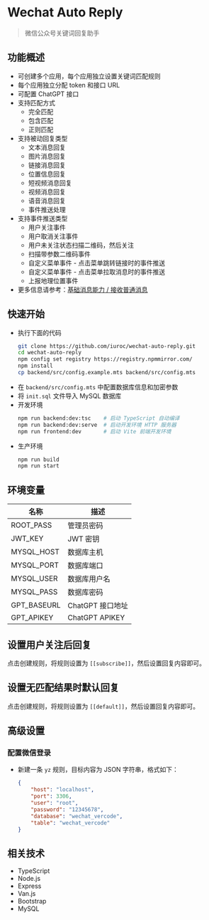 # Wechat Auto Reply

> 微信公众号关键词回复助手


## 功能概述

- 可创建多个应用，每个应用独立设置关键词匹配规则
- 每个应用独立分配 token 和接口 URL
- 可配置 ChatGPT 接口
- 支持匹配方式
    - 完全匹配
    - 包含匹配
    - 正则匹配
- 支持被动回复类型
    - 文本消息回复
    - 图片消息回复
    - 链接消息回复
    - 位置信息回复
    - 短视频消息回复
    - 视频消息回复
    - 语音消息回复
    - 事件推送处理
- 支持事件推送类型
    - 用户关注事件
    - 用户取消关注事件
    - 用户未关注状态扫描二维码，然后关注
    - 扫描带参数二维码事件
    - 自定义菜单事件 - 点击菜单跳转链接时的事件推送
    - 自定义菜单事件 - 点击菜单拉取消息时的事件推送
    - 上报地理位置事件
- 更多信息请参考：[基础消息能力 / 接收普通消息](https://developers.weixin.qq.com/doc/offiaccount/Message_Management/Receiving_standard_messages.html)
## 快速开始

- 执行下面的代码
    ```bash
    git clone https://github.com/iuroc/wechat-auto-reply.git
    cd wechat-auto-reply
    npm config set registry https://registry.npmmirror.com/
    npm install
    cp backend/src/config.example.mts backend/src/config.mts
    ```
- 在 `backend/src/config.mts` 中配置数据库信息和加密参数
- 将 `init.sql` 文件导入 MySQL 数据库
- 开发环境
    ```bash
    npm run backend:dev:tsc    # 启动 TypeScript 自动编译
    npm run backend:dev:serve  # 启动开发环境 HTTP 服务器
    npm run frontend:dev       # 启动 Vite 前端开发环境
    ```
- 生产环境
    ```bash
    npm run build
    npm run start
    ```

## 环境变量

|      名称      |       描述          |
|      ---       |       ---           |
|   ROOT_PASS    |   管理员密码         |
|   JWT_KEY      |   JWT 密钥          |
|   MYSQL_HOST   |   数据库主机         |
|   MYSQL_PORT   |   数据库端口         |
|   MYSQL_USER   |   数据库用户名       |
|   MYSQL_PASS   |   数据库密码         |
|   GPT_BASEURL  |   ChatGPT 接口地址   |
|   GPT_APIKEY   |   ChatGPT APIKEY    |

## 设置用户关注后回复

点击创建规则，将规则设置为 `[[subscribe]]`，然后设置回复内容即可。

## 设置无匹配结果时默认回复

点击创建规则，将规则设置为 `[[default]]`，然后设置回复内容即可。

## 高级设置

### 配置微信登录

- 新建一条 `yz` 规则，目标内容为 JSON 字符串，格式如下：

    ```json
    {
        "host": "localhost",
        "port": 3306,
        "user": "root",
        "password": "12345678",
        "database": "wechat_vercode",
        "table": "wechat_vercode"
    }
    ```

## 相关技术

- TypeScript
- Node.js
- Express
- Van.js
- Bootstrap
- MySQL
